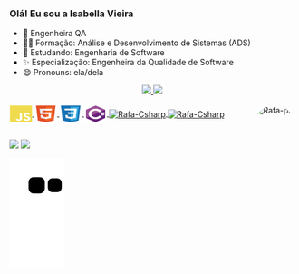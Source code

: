 ### Olá! Eu sou a Isabella Vieira

- 🔭 Engenheira QA
- 👨‍🎓 Formação: Análise e Desenvolvimento de Sistemas (ADS)
- 🌱 Estudando: Engenharia de Software
- ✨ Especialização: Engenheira da Qualidade de Software
- 😄 Pronouns: ela/dela
<div align="center">
  <a href="https://github.com/bella5900g">
  <img height="180em" src="https://github-readme-stats.vercel.app/api?username=bella5900g&show_icons=true&theme=dracula&include_all_commits=true&count_private=true"/>
  <img height="180em" src="https://github-readme-stats.vercel.app/api/top-langs/?username=bella5900g&layout=compact&langs_count=7&theme=dracula"/>
</div>
  
  <div style="display: inline_block"><br>
  <img align="center" alt="Rafa-Js" height="30" width="40" src="https://raw.githubusercontent.com/devicons/devicon/master/icons/javascript/javascript-plain.svg">
  <img align="center" alt="Rafa-HTML" height="30" width="40" src="https://raw.githubusercontent.com/devicons/devicon/master/icons/html5/html5-original.svg">
  <img align="center" alt="Rafa-CSS" height="30" width="40" src="https://raw.githubusercontent.com/devicons/devicon/master/icons/css3/css3-original.svg">
  <img align="center" alt="Rafa-Csharp" height="30" width="40" src="https://raw.githubusercontent.com/devicons/devicon/master/icons/csharp/csharp-original.svg">
  <img align="center" alt="Rafa-Csharp" height="30" width="40" src="https://cdn.jsdelivr.net/gh/devicons/devicon/icons/mysql/mysql-original-wordmark.svg" />
  <img align="center" alt="Rafa-Csharp" height="30" src="https://cdn.jsdelivr.net/gh/devicons/devicon/icons/vscode/vscode-original.svg" />
      <img align="right" alt="Rafa-pic" height="150" style="border-radius:50px;" src="https://i.picasion.com/pic92/60ebad7bf703911ab4cc810a5aaa68ac.gif">
</div>

  ##
  
  <div>
  <a href = "mailto:bellacandy5900g@gmail.com"><img src="https://img.shields.io/badge/-Gmail-%23333?style=for-the-badge&logo=gmail&logoColor=white" target="_blank"></a>
  <a href="https://www.linkedin.com/in/isabella-v-990679230/" target="_blank"><img src="https://img.shields.io/badge/-LinkedIn-%230077B5?style=for-the-badge&logo=linkedin&logoColor=white" target="_blank"></a>
    
  ![Snake animation](https://github.com/bella5900g/bella5900g/blob/output/github-contribution-grid-snake.svg)
    
  </div>
